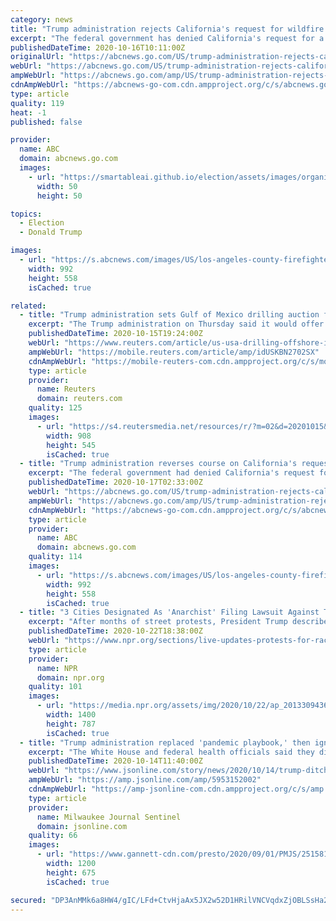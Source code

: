 ```yaml
---
category: news
title: "Trump administration rejects California's request for wildfire disaster assistance"
excerpt: "The federal government has denied California's request for a disaster declaration for wildfires that have burned swathes of land across the Golden State."
publishedDateTime: 2020-10-16T10:11:00Z
originalUrl: "https://abcnews.go.com/US/trump-administration-rejects-californias-request-wildfire-disaster-assistance/story?id=73650086"
webUrl: "https://abcnews.go.com/US/trump-administration-rejects-californias-request-wildfire-disaster-assistance/story?id=73650086"
ampWebUrl: "https://abcnews.go.com/amp/US/trump-administration-rejects-californias-request-wildfire-disaster-assistance/story?id=73650086"
cdnAmpWebUrl: "https://abcnews-go-com.cdn.ampproject.org/c/s/abcnews.go.com/amp/US/trump-administration-rejects-californias-request-wildfire-disaster-assistance/story?id=73650086"
type: article
quality: 119
heat: -1
published: false

provider:
  name: ABC
  domain: abcnews.go.com
  images:
    - url: "https://smartableai.github.io/election/assets/images/organizations/abcnews.go.com-50x50.jpg"
      width: 50
      height: 50

topics:
  - Election
  - Donald Trump

images:
  - url: "https://s.abcnews.com/images/US/los-angeles-county-firefighters-bobcat-fire-califo_hpMain_20201016-051056_16x9_992.jpg"
    width: 992
    height: 558
    isCached: true

related:
  - title: "Trump administration sets Gulf of Mexico drilling auction for Nov. 18"
    excerpt: "The Trump administration on Thursday said it would offer all available areas in the Gulf of Mexico for auction to oil and gas drillers on Nov. 18, the first major test of the offshore sector's appetite for investment since early this year."
    publishedDateTime: 2020-10-15T19:24:00Z
    webUrl: "https://www.reuters.com/article/us-usa-drilling-offshore-idUSKBN2702SX"
    ampWebUrl: "https://mobile.reuters.com/article/amp/idUSKBN2702SX"
    cdnAmpWebUrl: "https://mobile-reuters-com.cdn.ampproject.org/c/s/mobile.reuters.com/article/amp/idUSKBN2702SX"
    type: article
    provider:
      name: Reuters
      domain: reuters.com
    quality: 125
    images:
      - url: "https://s4.reutersmedia.net/resources/r/?m=02&d=20201015&t=2&i=1537642428&w=&fh=545px&fw=&ll=&pl=&sq=&r=LYNXMPEG9E1PZ"
        width: 908
        height: 545
        isCached: true
  - title: "Trump administration reverses course on California's request for wildfire disaster assistance"
    excerpt: "The federal government had denied California's request for a disaster declaration for wildfires that have burned swathes of land across the Golden State."
    publishedDateTime: 2020-10-17T02:33:00Z
    webUrl: "https://abcnews.go.com/US/trump-administration-rejects-californias-request-wildfire-disaster-assistance/story?id=73650086"
    ampWebUrl: "https://abcnews.go.com/amp/US/trump-administration-rejects-californias-request-wildfire-disaster-assistance/story?id=73650086"
    cdnAmpWebUrl: "https://abcnews-go-com.cdn.ampproject.org/c/s/abcnews.go.com/amp/US/trump-administration-rejects-californias-request-wildfire-disaster-assistance/story?id=73650086"
    type: article
    provider:
      name: ABC
      domain: abcnews.go.com
    quality: 114
    images:
      - url: "https://s.abcnews.com/images/US/los-angeles-county-firefighters-bobcat-fire-califo_hpMain_20201016-051056_16x9_992.jpg"
        width: 992
        height: 558
        isCached: true
  - title: "3 Cities Designated As 'Anarchist' Filing Lawsuit Against Trump Administration"
    excerpt: "After months of street protests, President Trump described New York City, Portland and Seattle as lawless places and threatened to withhold federal aid. City officials say the law is on their side."
    publishedDateTime: 2020-10-22T18:38:00Z
    webUrl: "https://www.npr.org/sections/live-updates-protests-for-racial-justice/2020/10/22/926695864/3-cities-designated-as-anarchist-filing-lawsuit-against-trump-administration"
    type: article
    provider:
      name: NPR
      domain: npr.org
    quality: 101
    images:
      - url: "https://media.npr.org/assets/img/2020/10/22/ap_20133094368037_wide-0ecc215828e095c74a18670fb311744097545173.jpg?s=1400"
        width: 1400
        height: 787
        isCached: true
  - title: "Trump administration replaced 'pandemic playbook,' then ignored aspects of its own plans"
    excerpt: "The White House and federal health officials said they did not throw out the pandemic playbook left to them by the Obama administration, but used more recent reports to guide them as they responded to COVID-19."
    publishedDateTime: 2020-10-14T11:40:00Z
    webUrl: "https://www.jsonline.com/story/news/2020/10/14/trump-ditched-obama-pandemic-plan-but-ignored-aspects-his-own/5953152002/"
    ampWebUrl: "https://amp.jsonline.com/amp/5953152002"
    cdnAmpWebUrl: "https://amp-jsonline-com.cdn.ampproject.org/c/s/amp.jsonline.com/amp/5953152002"
    type: article
    provider:
      name: Milwaukee Journal Sentinel
      domain: jsonline.com
    quality: 66
    images:
      - url: "https://www.gannett-cdn.com/presto/2020/09/01/PMJS/25158114-05cc-4799-bb45-671f3fff94a7-MJS_trump_2_hoffman.jpg_trump.JPG?auto=webp&crop=2399,1349,x1,y13&format=pjpg&width=1200"
        width: 1200
        height: 675
        isCached: true

secured: "DP3AnMMk6a8HW4/gIC/LFd+CtvHjaAx5JX2w52D1HRilVNCVqdxZjOBLSsHa20sQmuWfxNGBYX/TGpBWBWwu2Qf3arZZbXK2cj361aHCuWwcH6AVAnt9jP5ieUF+nTrAzUz+9cnwCtnxXj32WGeob5mF3mdIcrKQGsYq8A6yYgDGabp4Fa8grQg9OxtFBqqSK3bG8Lg0r2uA7ESFgTWr9r2+1LSdvWQhw4zYjTm7YOuHv4hec4oliO9ApVrLX5rafi2S1M+Ux/QIypCZGiT+3Fbvko3U2scO4PtwUq6fCLOfs0+AkTp8hm2n/vLuAJz5Fre22Fh731C8KUcKNum0+91SEDwIZyNCKCyKjtWNI5Q=;+1yl5SBSpe87Q3gODOaagw=="
---
```


